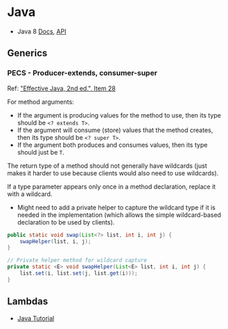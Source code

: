 # Java

* Java 8 [Docs](http://docs.oracle.com/javase/8/docs/), [API](http://docs.oracle.com/javase/8/docs/api/index.html)

## Generics

### PECS - Producer-extends, consumer-super

Ref: ["Effective Java, 2nd ed.", Item 28](https://www.safaribooksonline.com/library/view/effective-java/9780137150021/ch05.html#ch05lev1sec6)

For method arguments:
* If the argument is producing values for the method to use, then its type should be `<? extends T>`.
* If the argument will consume (store) values that the method creates, then its type should be `<? super T>`.
* If the argument both produces and consumes values, then its type should just be `T`.

The return type of a method should not generally have wildcards
(just makes it harder to use because clients would also need to use wildcards).

If a type parameter appears only once in a method declaration, replace it with a wildcard.

* Might need to add a private helper to capture the wildcard type if it is needed in the implementation
(which allows the simple wildcard-based declaration to be used by clients).

```java
public static void swap(List<?> list, int i, int j) {
    swapHelper(list, i, j);
}

// Private helper method for wildcard capture
private static <E> void swapHelper(List<E> list, int i, int j) {
    list.set(i, list.set(j, list.get(i)));
}
```

## Lambdas

* [Java Tutorial](http://docs.oracle.com/javase/tutorial/java/javaOO/lambdaexpressions.html)
